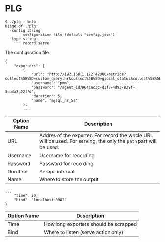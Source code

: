 # PLG

```
$ ./plg --help
Usage of ./plg:
  -config string
    	configuration file (default "config.json")
  -type string
    	record|serve
```

The configuration file:

```
{
    "exporters": [
        {
            "url": "http://192.168.1.172:42000/metrics?collect%5B%5D=custom_query.hr&collect%5B%5D=global_status&collect%5B%5D=info_schema.innodb_metrics&collect%5B%5D=standard.go&collect%5B%5D=standard.process",
            "username": "pmm", 
            "password": "/agent_id/964cac3c-d3f7-4d93-839f-3cb4a2a22f7d",
            "duration": 5,
            "name": "mysql_hr_5s"
        },
        ...
```

| Option Name  | Description  |
|---|---|
| URL  | Addres of the exporter. For record the whole URL will be used. For serving, the only the `path` part will be used.  |
|  Username | Username for recording  |
|  Password |  Password for recording  |
|  Duration | Scrape interval |
|  Name     | Where to store the output |

```
...
    "time": 20,
    "bind": "localhost:8082"
}
```

| Option Name  | Description  |
|---|---|
| Time  | How long exporters should be scrapped  |
| Bind  | Where to listen (serve action only)  |